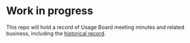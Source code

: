 # Work in progress

This repo will hold a record of Usage Board meeting minutes and related business, including the [historical record](http://dublincore.org/usage/meetings).
